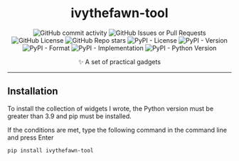 <div align="center">

# ivythefawn-tool
![GitHub commit activity](https://img.shields.io/github/commit-activity/w/ioit-aaa/mkdirp?style=for-the-badge)
![GitHub Issues or Pull Requests](https://img.shields.io/github/issues-raw/ioit-aaa/mkdirp?style=for-the-badge)
![GitHub License](https://img.shields.io/github/license/ioit-aaa/mkdirp?style=for-the-badge)
![GitHub Repo stars](https://img.shields.io/github/stars/ioit-aaa/mkdirp?style=for-the-badge)
![PyPI - License](https://img.shields.io/pypi/l/ivythefawn-tool?style=for-the-badge&logo=PyPI&logoColor=%23ffffff)
![PyPI - Version](https://img.shields.io/pypi/v/ivythefawn-tool?style=for-the-badge&logo=PyPI&logoColor=%23ffffff)
![PyPI - Format](https://img.shields.io/pypi/format/ivythefawn-tool?style=for-the-badge&logo=PyPI&logoColor=%23ffffff)
![PyPI - Implementation](https://img.shields.io/pypi/implementation/ivythefawn-tool?style=for-the-badge&logo=PyPI&logoColor=%23ffffff)
![PyPI - Python Version](https://img.shields.io/pypi/pyversions/ivythefawn-tool?style=for-the-badge&logo=PyPI&logoColor=%23ffffff)

✨ A set of practical gadgets
</div>

------
## Installation
To install the collection of widgets I wrote, the Python version must be greater than 3.9 and pip must be installed.

If the conditions are met, type the following command in the command line and press Enter
```bash
pip install ivythefawn-tool
```